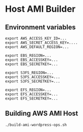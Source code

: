 # Host AMI Builder

## Environment variables

```
export AWS_ACCESS_KEY_ID=...
export AWS_SECRET_ACCESS_KEY=....
export AWS_DEFAULT_REGION=...

export EBS_REGION=...
export EBS_ACCESSKEY=...
export EBS_SECRETKEY=...

export S3FS_REGION=...
export S3FS_ACCESSKEY=...
export S3FS_SECRETKEY=...

export EFS_REGION=...
export EFS_ACCESSKEY=...
export EFS_SECRETKEY=...
```

## Building AWS AMI Host

```
./build-ami-wordpress-ops.sh
```